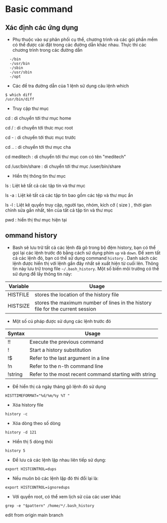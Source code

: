 # Basic command
## Xác định các ứng dụng 
- Phụ thuộc vào sự phân phối cụ thể, chương trình và các gói phần mềm có thể được cài đặt trong các đường dẫn khác nhau. Thực thi các chương trình trong các đường dẫn
```
  -/bin
  -/usr/bin
  -/sbin
  -/usr/sbin
  -/opt
```
- Các để tra đường dẫn của 1 lệnh sử dụng câu lệnh which
```
$ which diff
/usr/bin/diff
```
- Truy cập thư mục

cd : di chuyển tới thư mục home

cd / : di chuyển tới thưc mục root

cd - : di chuyển tới thưc mục trước

cd .. : di chuyển tới thư mục cha

cd meditech : di chuyển tới thư mục con có tên "meditech"

cd /usr/bin/share : di chuyển tới thư mục /user/bín/share

- Hiển thị thông tin thư mục

ls : Liệt kê tất cả các tập tin và thư mục

ls -a : Liệt kê tất cả các tập tin bao gồm các tệp và thư mục ẩn

ls -l : Liệt kê quyền truy cập, người tạo, nhóm, kích cỡ ( size ) , thời gian chỉnh sửa gần nhất, tên của tất cả tập tin và thư mục

pwd : hiển thị thư mục hiện tại


## ommand history

- Bash sẽ lưu trữ tất cả các lệnh đã gõ trong bộ đệm history, bạn có thể gọi lại các lệnh trước đó bằng cách sử dụng phím `up` và `down`. Để xem tất cả các lệnh đó, bạn có thể sử dụng command `history` . Danh sách các lệnh được hiển thị với lệnh gần đây nhất sẽ xuất hiện từ cuối lên. Thông tin này lưu trữ trong file `~/.bash_history`. Một số biến môi trường có thể sử dụng để lấy thông tin này:

|Variable|Usage|
|----|----|
|HISTFILE|stores the location of the history file|
|HISTSIZE|stores the maximum number of lines in the history file for the current session|

- Một số cú pháp được sử dụng các lệnh trước đó 

|Syntax|Usage|
|----|----|
|!!|Execute the previous command|
|!|Start a history substitution|
|!$|Refer to the last argument in a line|
|!n|Refer to the n-th command line|
|!string|Refer to the most recent command starting with string|

- Để hiển thị cả ngày tháng gõ lệnh đó sử dụng 

```
HISTTIMEFORMAT="%d/%m/%y %T "
```

- Xóa history file

```
history -c
```

- Xóa dòng theo số dòng
```
history -d 121
```

- Hiển thị 5 dòng thôi

```
history 5
```

- Để lưu cả các lệnh lặp nhau liên tiếp sử dụng:

```
export HISTCONTROL=dups
```

- Nếu muôn bỏ các lệnh lặp đó thì đổi lại là:

```
export HISTCONTROL=ignoredups
```

- Với quyền root, có thể xem lịch sử của các user khác

```
grep -e "$pattern" /home/*/.bash_history

```
edit from origin main branch
